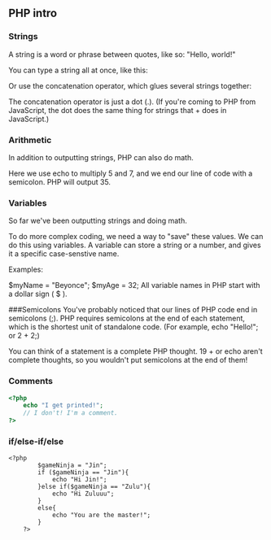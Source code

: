 ## PHP intro
### Strings
A string is a word or phrase between quotes, like so: "Hello, world!"

You can type a string all at once, like this:

<?php
  echo "Hello, world!";
?>
Or use the concatenation operator, which glues several strings together:

<?php
   echo "Hello," . " " . "world" . "!";
?>
The concatenation operator is just a dot (.). (If you're coming to PHP from JavaScript, the dot does the same thing for strings that + does in JavaScript.)

### Arithmetic
In addition to outputting strings, PHP can also do math.

<?php
  echo 5 * 7;
?>
Here we use echo to multiply 5 and 7, and we end our line of code with a semicolon. PHP will output 35.

### Variables
So far we've been outputting strings and doing math.

To do more complex coding, we need a way to "save" these values. We can do this using variables. A variable can store a string or a number, and gives it a specific case-senstive name.

Examples:

$myName = "Beyonce";
$myAge = 32;
All variable names in PHP start with a dollar sign ( $ ).

###Semicolons
You've probably noticed that our lines of PHP code end in semicolons (;). PHP requires semicolons at the end of each statement, which is the shortest unit of standalone code. (For example, echo "Hello!"; or 2 + 2;)

You can think of a statement is a complete PHP thought. 19 + or echo aren't complete thoughts, so you wouldn't put semicolons at the end of them!

<?php echo "Use your semicolons!"; ?>
### Comments
```php
<?php
    echo "I get printed!";
    // I don't! I'm a comment.
?>
```
### if/else-if/else
```
<?php
        $gameNinja = "Jin";
        if ($gameNinja == "Jin"){
            echo "Hi Jin!";
        }else if($gameNinja == "Zulu"){
            echo "Hi Zuluuu";
        }
        else{
            echo "You are the master!";
        }
    ?>
```
###
###
###
###
###
###
